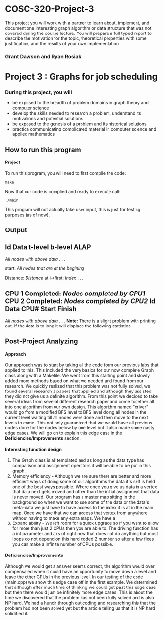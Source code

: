 # COSC-320-Project-3
This project you will work with a partner to learn about, implement, and document one interesting graph algorithm or data structure that was not covered during the course lecture. You will prepare a full typed report to describe the motivation for the topic, theoretical properties with some justification, and the results of your own implementation

### Grant Dawson and Ryan Rosiak

# Project 3 : Graphs for job scheduling

### During this project, you will
*  be exposed to the breadth of problem domains in graph theory and computer science
*  develop the skills needed to research a problem, understand its motivations and potential solutions
*  be exposed to the genesis of a problem and its historical solutions
*  practice communicating complicated material in computer science and applied mathematics



## How to run this program
#### Project
To run this program, you will need to first compile the code:

````
make
````

Now that our code is complied and ready to execute call:

````
./main
````
This program will not actually take user input, this is just for testing purposes (as of now).

## Output

Id	Data	t-level	b-level	ALAP
-----------------------------------------
*All nodes with above data*
    .
    .
    .


start: *All nodes that are at the begining*

Distance: *Distance* at i->first: *Index*
    .
    .
    .

CPU 1 Completed: *Nodes completed by CPU1*
CPU 2 Completed: *Nodes completed by CPU2*
Id	Data	CPU#	Start	Finish
-----------------------------------------
*All nodes with above data*
    .
    .
    .
**Note:** There is a slight problem with printing out. If the data is to long it will displace the following statistics 

## Post-Project Analyzing

#### Approach
Our approach was to start by taking all the code form our previous labs that applied to this. This included the very basics for our now complete Graph class along with a  Makefile. We went from this starting point and slowly added more methods based on what we needed and found from our research. We quickly realized that this problem was not fully solved, we found several research a papers that applied and although they assisted they did not give us a definite algorithm. From this point we decided to take several ideas from several different research paper and come together all into one algorithm from our own design. This algorithm named "driver" would go from a modified BFS level to BFS level doing all nodes in the current level waiting till all nodes were done and then move to the next levels to come. This not only guaranteed that we would have all previous nodes done for the nodes below by one level but it also made some nasty edge cases. We will go on to explain this edge case in the **Deficiencies/Improvements** section.  

#### Interesting function design
1. The Graph class is all templated and as long as the data type has comparison and assignment operators it will be able to be put in this graph.
2. Memory efficiency - Although we are sure there are better and more efficient ways of doing some of our algorithms the data it's self is held one of the best ways possible. Where once you give us data in a vertex that data next gets moved and other than the initial assignment that data is never moved. Our program has a master map sitting in the background so when we want to use some of the data or the data's meta-data we just have to have access to the index it is at in the main map. Once we have that we can access that vertex from anywhere without having to make any extra maps. We have a
3. Expand ability - We left room for a quick upgrade so if you want to allow for more than just 2 CPUs then you are able to. The driving function has a int parameter and axs of right now that does not do anything but most loops do not depend on this hard coded 2 number so after a few fixes you can make a infinite number of CPUs possible.

#### Deficiencies/Improvements
Although we would get a answer seems correct, the algorithm would over compensated when it could have an opportunity to move down a level and leave the other CPUs in the previous level. In our testing of the code (main.cpp) we show this edge case off in the first example. We determined that although after much time of thinking we could get past this edge case but then there would just be infinitely more edge cases. This is about the time we discovered that the problem has not been fully solved and is also NP hard. We had a hunch through out coding and researching this that the problem had not been solved yet but the article telling us that it is NP hard solidified it.
